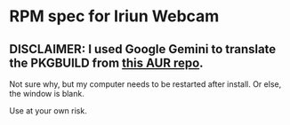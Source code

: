 # RPM spec for Iriun Webcam

## DISCLAIMER: I used Google Gemini to translate the PKGBUILD from [this AUR repo](https://aur.archlinux.org/packages/iriunwebcam-bin).

Not sure why, but my computer needs to be restarted after install. Or else, the window is blank.

Use at your own risk.
